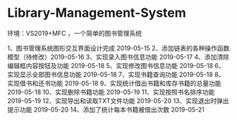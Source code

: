# Library-Management-System
环境：VS2019+MFC ，一个简单的图书管理系统

1、图书管理系统图形交互界面设计完成 2019-05-15
2、添加链表的各种操作函数模型（待修改）2019-05-16
3、实现录入图书信息功能 2019-05-17
4、添加清除编辑框内容按钮及功能 2019-05-18
5、实现修改图书信息功能 2019-05-18
6、实现显示全部图书信息功能 2019-05-18
7、实现书籍查询功能 2019-05-18
8、实现借书和还书功能 2019-05-18
9、实现统计借出书籍和库存书籍的总量功能 2019-05-18
10、实现删除书籍功能 2019-05-19
11、实现按照书名排序功能 2019-05-19
12、实现导出和读取TXT文件功能 2019-05-20
13、实现退出时弹出提示功能 2019-05-20
14、添加了统计每本书籍被借出次数 2019-05-21
